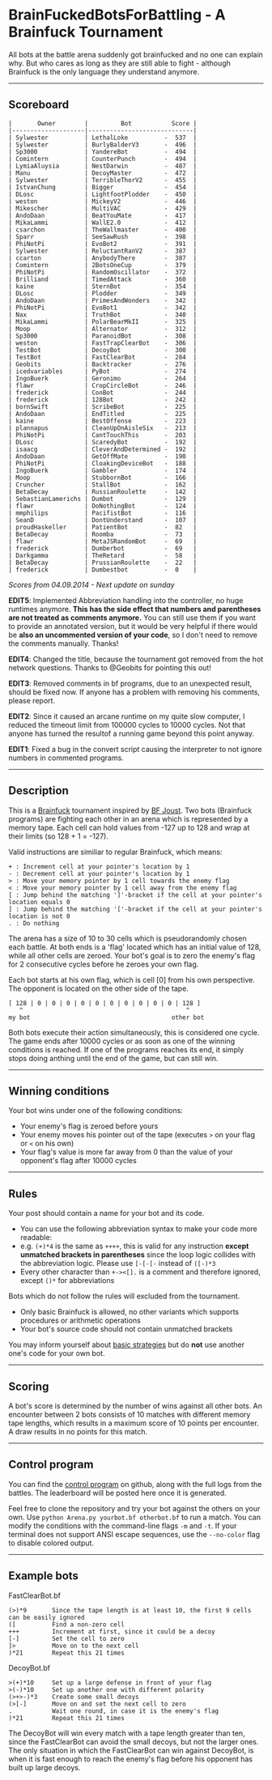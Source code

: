 BrainFuckedBotsForBattling - A Brainfuck Tournament
===================================================

All bots at the battle arena suddenly got brainfucked and no one can explain why. But who cares as long as they are still able to fight - although Brainfuck is the only language they understand anymore.

---

Scoreboard
----------

    |       Owner        |         Bot           Score |
    |--------------------|-----------------------------|
    | Sylwester          | LethalLoke          -  537  |
    | Sylwester          | BurlyBalderV3       -  496  |
    | Sp3000             | YandereBot          -  494  |
    | Comintern          | CounterPunch        -  494  |
    | LymiaAluysia       | NestDarwin          -  487  |
    | Manu               | DecoyMaster         -  472  |
    | Sylwester          | TerribleThorV2      -  455  |
    | IstvanChung        | Bigger              -  454  |
    | DLosc              | LightfootPlodder    -  450  |
    | weston             | MickeyV2            -  446  |
    | Mikescher          | MultiVAC            -  429  |
    | AndoDaan           | BeatYouMate         -  417  |
    | MikaLammi          | WallE2.0            -  412  |
    | csarchon           | TheWallmaster       -  400  |
    | Sparr              | SeeSawRush          -  398  |
    | PhiNotPi           | EvoBot2             -  391  |
    | Sylwester          | ReluctantRanV2      -  387  |
    | ccarton            | AnybodyThere        -  387  |
    | Comintern          | 2BotsOneCup         -  379  |
    | PhiNotPi           | RandomOscillator    -  372  |
    | Brilliand          | TimedAttack         -  360  |
    | kaine              | SternBot            -  354  |
    | DLosc              | Plodder             -  349  |
    | AndoDaan           | PrimesAndWonders    -  342  |
    | PhiNotPi           | EvoBot1             -  342  |
    | Nax                | TruthBot            -  340  |
    | MikaLammi          | PolarBearMkII       -  325  |
    | Moop               | Alternator          -  312  |
    | Sp3000             | ParanoidBot         -  308  |
    | weston             | FastTrapClearBot    -  306  |
    | TestBot            | DecoyBot            -  300  |
    | TestBot            | FastClearBot        -  284  |
    | Geobits            | Backtracker         -  276  |
    | icedvariables      | PyBot               -  274  |
    | IngoBuerk          | Geronimo            -  264  |
    | flawr              | CropCircleBot       -  246  |
    | frederick          | ConBot              -  244  |
    | frederick          | 128Bot              -  242  |
    | bornSwift          | ScribeBot           -  225  |
    | AndoDaan           | EndTitled           -  225  |
    | kaine              | BestOffense         -  223  |
    | plannapus          | CleanUpOnAisleSix   -  213  |
    | PhiNotPi           | CantTouchThis       -  203  |
    | DLosc              | ScaredyBot          -  192  |
    | isaacg             | CleverAndDetermined -  192  |
    | AndoDaan           | GetOffMate          -  190  |
    | PhiNotPi           | CloakingDeviceBot   -  188  |
    | IngoBuerk          | Gambler             -  174  |
    | Moop               | StubbornBot         -  166  |
    | Cruncher           | StallBot            -  162  |
    | BetaDecay          | RussianRoulette     -  142  |
    | SebastianLamerichs | Dumbot              -  129  |
    | flawr              | DoNothingBot        -  124  |
    | mmphilips          | PacifistBot         -  116  |
    | SeanD              | DontUnderstand      -  107  |
    | proudHaskeller     | PatientBot          -  82   |
    | BetaDecay          | Roomba              -  73   |
    | flawr              | MetaJSRandomBot     -  69   |
    | frederick          | Dumberbot           -  69   |
    | Darkgamma          | TheRetard           -  58   |
    | BetaDecay          | PrussianRoulette    -  22   |
    | frederick          | Dumbestbot          -  0    |


_Scores from 04.09.2014 - Next update on sunday_

__EDIT5__: Implemented Abbreviation handling into the controller, no huge runtimes anymore. __This has the side effect that numbers and parentheses are not treated as comments anymore.__ You can still use them if you want to provide an annotated version, but it would be very helpful if there would be __also an uncommented version of your code__, so I don't need to remove the comments manually. Thanks!

__EDIT4__: Changed the title, because the tournament got removed from the hot network questions. Thanks to @Geobits for pointing this out!

__EDIT3__: Removed comments in bf programs, due to an unexpected result, should be fixed now. If anyone has a problem with removing his comments, please report.

__EDIT2__: Since it caused an arcane runtime on my quite slow computer, I reduced the timeout limit from 100000 cycles to 10000 cycles. Not that anyone has turned the resultof a running game beyond this point anyway.

__EDIT1__: Fixed a bug in the convert script causing the interpreter to not ignore numbers in commented programs.

---

Description
-----------

This is a [Brainfuck](http://esolangs.org/wiki/Brainfuck) tournament inspired by [BF Joust](http://esolangs.org/wiki/BF_Joust). Two bots (Brainfuck programs) are fighting each other in an arena which is represented by a memory tape. Each cell can hold values from -127 up to 128 and wrap at their limits (so 128 + 1 = -127).

Valid instructions are similiar to regular Brainfuck, which means:

    + : Increment cell at your pointer's location by 1
    - : Decrement cell at your pointer's location by 1
    > : Move your memory pointer by 1 cell towards the enemy flag
    < : Move your memory pointer by 1 cell away from the enemy flag
    [ : Jump behind the matching ']'-bracket if the cell at your pointer's location equals 0
    ] : Jump behind the matching '['-bracket if the cell at your pointer's location is not 0
    . : Do nothing

The arena has a size of 10 to 30 cells which is pseudorandomly chosen each battle. At both ends is a 'flag' located which has an initial value of 128, while all other cells are zeroed. Your bot's goal is to zero the enemy's flag for 2 consecutive cycles before he zeroes your own flag.

Each bot starts at his own flag, which is cell [0] from his own perspective. The opponent is located on the other side of the tape.

	[ 128 | 0 | 0 | 0 | 0 | 0 | 0 | 0 | 0 | 0 | 0 | 128 ]
	   ^											 ^
	my bot										 other bot

Both bots execute their action simultaneously, this is considered one cycle. The game ends after 10000 cycles or as soon as one of the winning conditions is reached. If one of the programs reaches its end, it simply stops doing anthing until the end of the game, but can still win.

---

Winning conditions
------------------

Your bot wins under one of the following conditions:

* Your enemy's flag is zeroed before yours
* Your enemy moves his pointer out of the tape (executes `>` on your flag or `<` on his own)
* Your flag's value is more far away from 0 than the value of your opponent's flag after 10000 cycles

---

Rules
-----

Your post should contain a name for your bot and its code.

* You can use the following abbreviation syntax to make your code more readable:
 * e.g. `(+)*4` is the same as `++++`, this is valid for any instruction __except unmatched brackets in parentheses__ since the loop logic collides with the abbreviation logic. Please use `[-[-[-` instead of `([-)*3`
* Every other character than `+-><[].` is a comment and therefore ignored, except `()*` for abbreviations

Bots which do not follow the rules will excluded from the tournament.

* Only basic Brainfuck is allowed, no other variants which supports procedures or arithmetic operations
* Your bot's source code should not contain unmatched brackets

You may inform yourself about [basic strategies](http://esolangs.org/wiki/BF_Joust_strategies) but do __not__ use another one's code for your own bot.

---

Scoring
-------

A bot's score is determined by the number of wins against all other bots.
An encounter between 2 bots consists of 10 matches with different memory tape lengths, which results in a maximum score of 10 points per encounter.
A draw results in no points for this match.

---

Control program
---------------

You can find the [control program](https://github.com/redevined/brainfuck/tree/master/BrainFuckedBotsForBattling) on github, along with the full logs from the battles.
The leaderboard will be posted here once it is generated.

Feel free to clone the repository and try your bot against the others on your own. Use `python Arena.py yourbot.bf otherbot.bf` to run a match. You can modify the conditions with the command-line flags `-m` and `-t`. If your terminal does not support ANSI escape sequences, use the `--no-color` flag to disable colored output.

---

Example bots
------------

FastClearBot.bf

	(>)*9		Since the tape length is at least 10, the first 9 cells can be easily ignored
	([			Find a non-zero cell
	+++			Increment at first, since it could be a decoy
	[-]			Set the cell to zero
	]>			Move on to the next cell
	)*21		Repeat this 21 times

DecoyBot.bf

	>(+)*10		Set up a large defense in front of your flag
	>(-)*10		Set up another one with different polarity
	(>+>-)*3	Create some small decoys
	(>[-]		Move on and set the next cell to zero
	.			Wait one round, in case it is the enemy's flag
	)*21		Repeat this 21 times

The DecoyBot will win every match with a tape length greater than ten, since the FastClearBot can avoid the small decoys, but not the larger ones. The only situation in which the FastClearBot can win against DecoyBot, is when it is fast enough to reach the enemy's flag before his opponent has built up large decoys.
